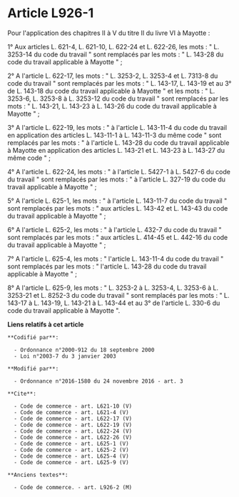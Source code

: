 # Article L926-1

Pour l'application des chapitres II à V du titre II du livre VI à Mayotte : 

1° Aux articles L. 621-4, L. 621-10, 
L. 622-24 et L. 622-26, les mots : " L. 3253-14 du code du travail " sont remplacés par les mots : " L. 143-28 du code du
travail applicable à Mayotte " ; 

2° A l'article L. 622-17, les mots : " L. 3253-2, L. 3253-4 et L. 7313-8 du code du travail " sont remplacés par les mots : "
L. 143-17, L. 143-19 et au 3° de L. 143-18 du code du travail applicable à Mayotte " et les mots : " L. 3253-6, L. 3253-8 à
L. 3253-12 du code du travail " sont remplacés par les mots : " L. 143-21, L. 143-23 à L. 143-26 du code du travail
applicable à Mayotte " ; 

3° A l'article L. 622-19, les mots : " à l'article L. 143-11-4 du code du travail en application des articles L. 143-11-1 à
L. 143-11-3 du même code " sont remplacés par les mots : " à l'article L. 143-28 du code du travail applicable à Mayotte en
application des articles L. 143-21 et L. 143-23 à L. 143-27 du même code " ; 

4° A l'article L. 622-24, les mots : " à l'article L. 5427-1 à L. 5427-6 du code du travail " sont remplacés par les mots : "
à l'article L. 327-19 du code du travail applicable à Mayotte " ; 

5° A l'article L. 625-1, les mots : " à l'article L. 143-11-7 du code du travail " sont remplacés par les mots : " aux
articles L. 143-42 et L. 143-43 du code du travail applicable à Mayotte " ; 

6° A l'article L. 625-2, les mots : " à l'article L. 432-7 du code du travail " sont remplacés par les mots : " aux articles
L. 414-45 et L. 442-16 du code du travail applicable à Mayotte " ; 

7° A l'article L. 625-4, les mots : " l'article L. 143-11-4 du code du travail " sont remplacés par les mots : " l'article L.
143-28 du code du travail applicable à Mayotte " ; 

8° A l'article L. 625-9, les mots : " L. 3253-2 à L. 3253-4, L. 3253-6 à L. 3253-21 et L. 8252-3 du code du travail " sont
remplacés par les mots : " L. 143-17 à L. 143-19, L. 143-21 à L. 143-44 et au 3° de l'article L. 330-6 du code du travail
applicable à Mayotte ".

**Liens relatifs à cet article**

	**Codifié par**:

	  - Ordonnance n°2000-912 du 18 septembre 2000
	  - Loi n°2003-7 du 3 janvier 2003

	**Modifié par**:

	  - Ordonnance n°2016-1580 du 24 novembre 2016 - art. 3

	**Cite**:

	  - Code de commerce - art. L621-10 (V)
	  - Code de commerce - art. L621-4 (V)
	  - Code de commerce - art. L622-17 (V)
	  - Code de commerce - art. L622-19 (V)
	  - Code de commerce - art. L622-24 (V)
	  - Code de commerce - art. L622-26 (V)
	  - Code de commerce - art. L625-1 (V)
	  - Code de commerce - art. L625-2 (V)
	  - Code de commerce - art. L625-4 (V)
	  - Code de commerce - art. L625-9 (V)

	**Anciens textes**:

	  - Code de commerce. - art. L926-2 (M)
